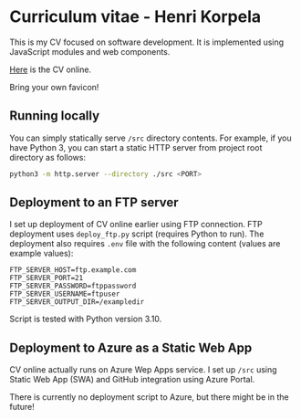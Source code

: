 # Curriculum vitae - Henri Korpela

This is my CV focused on software development. It is implemented using JavaScript modules and web components.

[Here](http://henrijahanna.fi/henri/) is the CV online.

Bring your own favicon!

## Running locally

You can simply statically serve `/src` directory contents. For example, if you have Python 3, you can start a static HTTP server from project root directory as follows:

```bash
python3 -m http.server --directory ./src <PORT>
```

## Deployment to an FTP server

I set up deployment of CV online earlier using FTP connection. FTP deployment uses `deploy_ftp.py` script (requires Python to run). The deployment also requires `.env` file with the following content (values are example values):

```
FTP_SERVER_HOST=ftp.example.com
FTP_SERVER_PORT=21
FTP_SERVER_PASSWORD=ftppassword
FTP_SERVER_USERNAME=ftpuser
FTP_SERVER_OUTPUT_DIR=/exampledir
```

Script is tested with Python version 3.10.

## Deployment to Azure as a Static Web App

CV online actually runs on Azure Wep Apps service. I set up `/src` using Static Web App (SWA) and GitHub integration using Azure Portal. 

There is currently no deployment script to Azure, but there might be in the future!